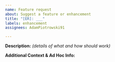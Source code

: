 ```yaml
---
name: Feature request
about: Suggest a feature or enhancement
title: "[ER]: ___"
labels: enhancement
assignees: AdamPiotrowski91

---
```


**Description:** *(details of what and how should work)*

**Additional Context & Ad Hoc Info:**
